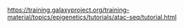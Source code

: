 
https://training.galaxyproject.org/training-material/topics/epigenetics/tutorials/atac-seq/tutorial.html
